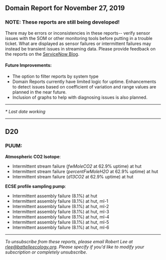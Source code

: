 ## Domain Report for November 27, 2019


### NOTE: These reports are still being developed!
There may be errors or inconsistencies in these reports-- verify sensor issues with the SOM or other monitoring tools before putting in a trouble ticket. What are displayed as sensor failures or intermittent failures may instead be transient issues in streaming data.
Please provide feedback on the reports on the [ServiceNow Blog](https://neon.service-now.com/community?id=community_blog&sys_id=9b4fbe8adbed734017ecf9041d9619be).

#### Future Improvements: 
 - The option to filter reports by system type 
 - Domain Reports currently have limited logic for uptime. Enhancements to detect issues based on coefficient of variation and range values are planned in the near future.
 - Inclusion of graphs to help with diagnosing issues is also planned.

***

_* Last date working_

***
## D20

### PUUM:

**Atmospheric CO2 Isotope**:
 - Intermittent stream failure (_fwMoleCO2_ at 62.9% uptime) at hut
 - Intermittent stream failure (_percentFwMoleH2O_ at 62.9% uptime) at hut
 - Intermittent stream failure (_d13CO2_ at 62.9% uptime) at hut

**ECSE profile sampling pump**:
 - Intermittent assembly failure (8.1%) at hut
 - Intermittent assembly failure (8.1%) at hut, ml-1
 - Intermittent assembly failure (8.1%) at hut, ml-2
 - Intermittent assembly failure (8.1%) at hut, ml-3
 - Intermittent assembly failure (8.1%) at hut, ml-4
 - Intermittent assembly failure (8.1%) at hut, ml-5
 - Intermittent assembly failure (8.1%) at hut, ml-6

***

_To unsubscribe from these reports, please email Robert Lee at rlee@battelleecology.org. Please specify if you'd like to modify your subscription or completely unsubscribe._
